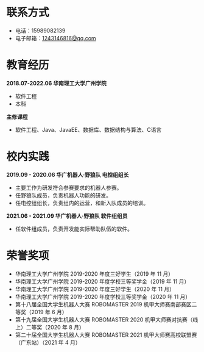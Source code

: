 # 联系方式
- 电话：15989082139
- 电子邮箱：1243146816@qq.com

# 教育经历
**2018.07-2022.06    华南理工大学广州学院**
- 软件工程
- 本科

**主修课程**
- 软件工程、Java、JavaEE、数据库、数据结构与算法、C语言

# 校内实践
**2019.09 - 2020.06    华广机器人·野狼队    电控组组长**
- 主要工作为研发符合参赛要求的机器人参赛。
- 任野狼队成员，负责机器人功能的研发。
- 任电控组组长，负责组内的运营，和新入队成员的培训。

**2021.06 - 2021.09    华广机器人·野狼队    软件组组员**
- 任软件组成员，负责开发能实际帮助队伍的软件。

# 荣誉奖项
- 华南理工大学广州学院 2019-2020 年度三好学生（2019 年 11 月）
- 华南理工大学广州学院 2019-2020 年度学校三等奖学金（2019 年 11 月）
- 华南理工大学广州学院 2019-2020 年度三好学生（2020 年 11 月）
- 华南理工大学广州学院 2019-2020 年度学校三等奖学金（2020 年 11 月）
- 第十八届全国大学生机器人大赛 ROBOMASTER 2019 机甲大师赛南部赛区二等奖（2019 年 6 月）
- 第十九届全国大学生机器人大赛 ROBOMASTER 2020 机甲大师赛对抗赛（线上）二等奖（2020 年 8 月）
- 第二十届全国大学生机器人大赛 ROBOMASTER 2021 机甲大师赛高校联盟赛（广东站）（2021 年 4 月）
